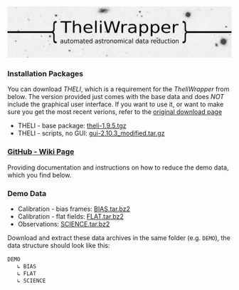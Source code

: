 ![](https://github.com/jlvdb/TheliWrapper/blob/gh-pages/wiki_images/img/logo.jpeg)


### Installation Packages

You can download *THELI*, which is a requirement for the *TheliWrapper* from below. The version provided just comes with the base data and does *NOT* include the graphical user interface. If you want to use it, or want to make sure you get the most recent verions, refer to the [original download page](https://www.astro.uni-bonn.de/theli/gui/download.html)

* THELI - base package: [theli-1.9.5.tgz](https://github.com/jlvdb/TheliWrapper/raw/gh-pages/INSTALL/theli-1.9.5.tgz)
* THELI - scripts, no GUI: [gui-2.10.3_modified.tar.gz](https://github.com/jlvdb/TheliWrapper/raw/gh-pages/INSTALL/gui-2.10.3_modified.tar.gz)


### [GitHub - Wiki Page](https://github.com/jlvdb/TheliWrapper/wiki)

Providing documentation and instructions on how to reduce the demo data, which you find below.


### Demo Data

* Calibration - bias frames: [BIAS.tar.bz2](https://github.com/jlvdb/TheliWrapper/raw/gh-pages/usage-demo/BIAS.tar.bz2)
* Calibration - flat fields: [FLAT.tar.bz2](https://github.com/jlvdb/TheliWrapper/raw/gh-pages/usage-demo/FLAT.tar.bz2)
* Observations: [SCIENCE.tar.bz2](https://github.com/jlvdb/TheliWrapper/raw/gh-pages/usage-demo/SCIENCE.tar.bz2)

Download and extract these data archives in the same folder (e.g. `DEMO`), the data structure should look like this:
    
    DEMO
       ↳ BIAS
       ↳ FLAT
       ↳ SCIENCE
